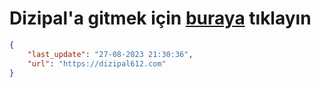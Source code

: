 # Dizipal'a gitmek için [buraya](https://dizipal612.com) tıklayın
    
```json
{
    "last_update": "27-08-2023 21:30:36",
    "url": "https://dizipal612.com"
}
```
